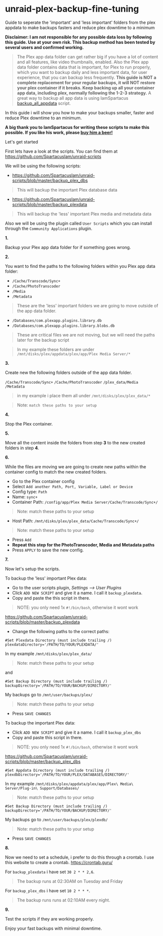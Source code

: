 # unraid-plex-backup-fine-tuning
Guide to seperate the 'important' and 'less important' folders from the plex appdata to make backups fasters and reduce plex downtime to a minimum


**Disclaimer: I am not responsible for any possible data loss by following this guide. Use at your own risk. 
This backup method has been tested by several users and confirmed working.**


> The Plex app data folder can get rather big if you have a lot of content and all features, like video thumbnails, enabled. 
Also the Plex app data folder contains data that is important, for Plex to run properly, which you want to backup daily and less important data, for user experience, that you can backup less frequently.
> **This guide is NOT a complete replacement for your regular backups, it will NOT restore your plex container if it breaks. Keep backing up all your container app data, including plex, normally following the 1-2-3 strategy.** 
> A great way to backup all app data is using IamSpartacus [backup_all_appdata](https://github.com/SpartacusIam/unraid-scripts/blob/master/backup_all_appdata) script.

In this guide i will show you how to make your backups smaller, faster and reduce Plex downtime to an minimum.

**A big thank you to IamSpartacus for writing these scripts to make this possible. If you like his work, please [buy him a beer!](https://www.buymeacoffee.com/iamspartacus)**

Let's get started

First lets have a look at the scripts. You can find them at https://github.com/SpartacusIam/unraid-scripts

We will be using the following scripts:

- https://github.com/SpartacusIam/unraid-scripts/blob/master/backup_plex_dbs 

> This will backup the important Plex database data

- https://github.com/SpartacusIam/unraid-scripts/blob/master/backup_plexdata 

> This will backup the 'less' important Plex media and metadata data

Also we will be using the plugin called `User Scripts` which you can install through the `Community Applications` plugin. 

**1.** 

Backup your Plex app data folder for if something goes wrong.

**2.**

You want to find the paths to the following folders within you Plex app data folder:
- `/Cache/Transcode/Sync+`
- `/Cache/PhotoTranscoder`
- `/Media`
- `/Metadata`

> These are the 'less' important folders we are going to move outside of the
> app data folder.

- `/Databases/com.plexapp.plugins.library.db`
- `/Databases/com.plexapp.plugins.library.blobs.db`

> These are critical files we are not moving, but we will need the paths
> later for the backup script

> In my example these folders are under
> `/mnt/disks/plex/appdata/plex/app/Plex Media Server/*`

**3.**

Create new the following folders outside of the app data folder.

`/Cache/Transcode/Sync+` 
`/Cache/PhotoTranscoder` 
`/plex_data/Media` 
`/Metadata` 

> in my example i place them all under `/mnt/disks/plex/plex_data/*`

> Note: `match these paths to your setup`

**4.**

Stop the Plex container.

**5.**

Move all the content inside the folders from step **3** to the new created folders in step **4**.

**6.**

While the files are moving we are going to create new paths within the container config to match the new created folders.

- Go to the Plex container config
- Select `Add another Path, Port, Variable, Label or Device`
- Config type: `Path`
- Name: `sync+`
- Container Path: `/config/app/Plex Media Server/Cache/Transcode/Sync+/ `

> Note: match these paths to your setup

- Host Path: `/mnt/disks/plex/plex_data/Cache/Transcode/Sync+/ `

> Note: match these paths to your setup

- Press `Add`
- **Repeat this step for the PhotoTranscoder, Media and Metadata paths**
- Press `APPLY` to save the new config.

**7.**

Now let's setup the scripts.

To backup the 'less' important Plex data:

- Go to the user scripts plugin, *Settings --> User Plugins*
- Click `ADD NEW SCRIPT` and give it a name. I call it `backup_plexdata`.
- Copy and paste the this script in there. 

> NOTE: you only need 1x `#!/bin/bash`, otherwise it wont work

https://github.com/SpartacusIam/unraid-scripts/blob/master/backup_plexdata

- Change the following paths to the correct paths:

 `#Set Plexdata Directory (must include trailing /)
plexdataDirectory='/PATH/TO/YOUR/PLEXDATA/'`

In my example `/mnt/disks/plex/plex_data/ `

> Note: match these paths to your setup

and 

 
`#Set Backup Directory (must include trailing /) 
backupDirectory='/PATH/TO/YOUR/BACKUP/DIRECTORY/' `

My backups go to `/mnt/user/backups/plex/`

> Note: match these paths to your setup

- Press `SAVE CHANGES`

To backup the important Plex data:

- Click `ADD NEW SCRIPT` and give it a name. I call it `backup_plex_dbs`
- Copy and paste this script in there. 

> NOTE: you only need 1x `#!/bin/bash`, otherwise it wont work
 
https://github.com/SpartacusIam/unraid-scripts/blob/master/backup_plex_dbs

`#Set Appdata Directory (must include trailing /)
plexdbDirectory='/PATH/TO/YOUR/PLEX/DATABASES/DIRECTORY/'`

In my example `/mnt/disks/plex/appdata/plex/app/Plex\ Media\ Server/Plug-in\ Support/Databases/`

> Note: match these paths to your setup

`#Set Backup Directory (must include trailing /)
backupDirectory='/PATH/TO/YOUR/BACKUP/DIRECTORY/'`

My backups go to `/mnt/user/backups/plex/plexdb/`

> Note: match these paths to your setup

- Press `SAVE CHANGES`

**8.**

Now we need to set a schedule, i prefer to do this through a crontab. I use this website to create a crontab. https://crontab.guru/

For `backup_plexdata` i have set `30 2 * * 2,6`. 

> The backup runs at 02:30AM on Tuesday and Friday

For `backup_plex_dbs` i have set `10 2 * * *`. 

> The backup runs runs at 02:10AM every night.

**9.**

Test the scripts if they are working properly.

Enjoy your fast backups with minimal downtime. 

